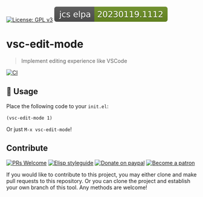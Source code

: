 [![License: GPL v3](https://img.shields.io/badge/License-GPL%20v3-blue.svg)](https://www.gnu.org/licenses/gpl-3.0)
[![JCS-ELPA](https://raw.githubusercontent.com/jcs-emacs/badges/master/elpa/v/vsc-edit-mode.svg)](https://jcs-emacs.github.io/jcs-elpa/#/vsc-edit-mode)

# vsc-edit-mode
> Implement editing experience like VSCode

[![CI](https://github.com/emacs-vs/vsc-edit-mode/actions/workflows/test.yml/badge.svg)](https://github.com/emacs-vs/vsc-edit-mode/actions/workflows/test.yml)

## 🔨 Usage

Place the following code to your `init.el`:

```elisp
(vsc-edit-mode 1)
```

Or just `M-x vsc-edit-mode`!

## Contribute

[![PRs Welcome](https://img.shields.io/badge/PRs-welcome-brightgreen.svg)](http://makeapullrequest.com)
[![Elisp styleguide](https://img.shields.io/badge/elisp-style%20guide-purple)](https://github.com/bbatsov/emacs-lisp-style-guide)
[![Donate on paypal](https://img.shields.io/badge/paypal-donate-1?logo=paypal&color=blue)](https://www.paypal.me/jcs090218)
[![Become a patron](https://img.shields.io/badge/patreon-become%20a%20patron-orange.svg?logo=patreon)](https://www.patreon.com/jcs090218)

If you would like to contribute to this project, you may either
clone and make pull requests to this repository. Or you can
clone the project and establish your own branch of this tool.
Any methods are welcome!
